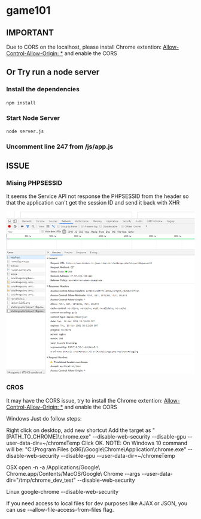 # game101

## IMPORTANT
Due to CORS on the localhost, please install Chrome extention: [Allow-Control-Allow-Origin: *](https://chrome.google.com/webstore/detail/allow-control-allow-origi/nlfbmbojpeacfghkpbjhddihlkkiljbi?hl=en) and enable the CORS

## Or Try run a node server

### Install the dependencies

`npm install`

### Start Node Server

`node server.js`

### Uncomment line 247 from /js/app.js

## ISSUE

### Mising PHPSESSID

It seems the Service API not response the PHPSESSID from the header so that the application can't get the session ID and send it back with XHR

![XHR GET Response](/references/API-Response.jpg)

### CROS

It may have the CORS issue, try to install the Chrome extention: [Allow-Control-Allow-Origin: *](https://chrome.google.com/webstore/detail/allow-control-allow-origi/nlfbmbojpeacfghkpbjhddihlkkiljbi?hl=en) and enable the CORS


Windows
Just do follow steps:

Right click on desktop, add new shortcut
Add the target as "[PATH_TO_CHROME]\chrome.exe" --disable-web-security --disable-gpu --user-data-dir=~/chromeTemp
Click OK.
NOTE: On Windows 10 command will be: "C:\Program Files (x86)\Google\Chrome\Application\chrome.exe" --disable-web-security --disable-gpu --user-data-dir=~/chromeTemp

OSX
open -n -a /Applications/Google\ Chrome.app/Contents/MacOS/Google\ Chrome --args --user-data-dir="/tmp/chrome_dev_test" --disable-web-security

Linux
google-chrome --disable-web-security

If you need access to local files for dev purposes like AJAX or JSON, you can use -–allow-file-access-from-files flag.